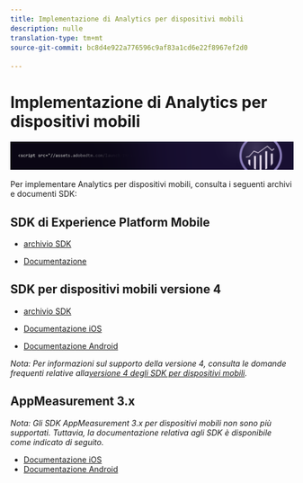 ```yaml
---
title: Implementazione di Analytics per dispositivi mobili
description: nulle
translation-type: tm+mt
source-git-commit: bc8d4e922a776596c9af83a1cd6e22f8967ef2d0

---
```



# Implementazione di Analytics per dispositivi mobili

![Banner](../../assets/doc_banner_implement.png)

Per implementare Analytics per dispositivi mobili, consulta i seguenti archivi e documenti SDK:

## SDK di Experience Platform Mobile

* [archivio SDK](https://github.com/Adobe-Marketing-Cloud/aep-sdks-documentation/blob/master/resources/frequently-asked-questions/current-sdk-versions.md)

* [Documentazione](https://aep-sdks.gitbook.io/docs/)

## SDK per dispositivi mobili versione 4


* [archivio SDK](https://github.com/Adobe-Marketing-Cloud/mobile-services/tree/master/sdks)

* [Documentazione iOS](https://docs.adobe.com/content/help/en/mobile-services/ios/overview.html)
* [Documentazione Android](https://docs.adobe.com/content/help/en/mobile-services/android/overview.html)

*Nota: Per informazioni sul supporto della versione 4, consulta le domande frequenti relative alla[versione 4 degli SDK per dispositivi mobili](https://aep-sdks.gitbook.io/docs/version-4-sdk-end-of-support-faq).*

## AppMeasurement 3.x

*Nota: Gli SDK AppMeasurement 3.x per dispositivi mobili non sono più supportati. Tuttavia, la documentazione relativa agli SDK è disponibile come indicato di seguito.*


* [Documentazione iOS](/assets/adobe_mobile_ios_3.x.pdf)
* [Documentazione Android](/assets/android_3.x.pdf)
